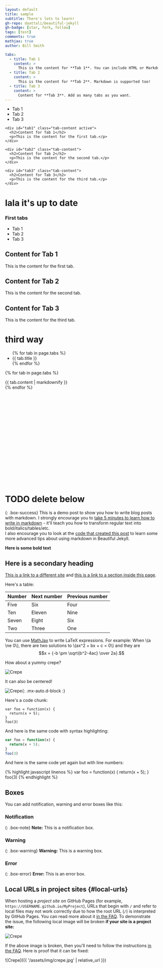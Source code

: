 ```yaml
---
layout: default
title: sample 
subtitle: There's lots to learn!
gh-repo: daattali/beautiful-jekyll
gh-badge: [star, fork, follow]
tags: [test]
comments: true
mathjax: true
author: Bill Smith

tabs:
  - title: Tab 1
    content: >
      This is the content for **Tab 1**. You can include HTML or Markdown here.
  - title: Tab 2
    content: >
      This is the content for **Tab 2**. Markdown is supported too!
  - title: Tab 3
    content: >
      Content for **Tab 3**. Add as many tabs as you want.
---
```




<div class="tab-container">
    <ul class="tabs">
      <li class="tab active" onclick="openTab(event, 'tab1')">Tab 1</li>
      <li class="tab" onclick="openTab(event, 'tab2')">Tab 2</li>
      <li class="tab" onclick="openTab(event, 'tab3')">Tab 3</li>
    </ul>

    <div id="tab1" class="tab-content active">
      <h2>Content for Tab 1</h2>
      <p>This is the content for the first tab.</p>
    </div>

    <div id="tab2" class="tab-content">
      <h2>Content for Tab 2</h2>
      <p>This is the content for the second tab.</p>
    </div>

    <div id="tab3" class="tab-content">
      <h2>Content for Tab 3</h2>
      <p>This is the content for the third tab.</p>
    </div>
  </div>

<script src="assets/js/beautifuljekyll.js"></script> <!-- Link to your JS file -->



# lala it's up to date 

### First tabs

<div class="tab-container">
  <ul class="tabs">
    <li class="tab active" onclick="openTab(event, 'tab1')">Tab 1</li>
    <li class="tab" onclick="openTab(event, 'tab2')">Tab 2</li>
    <li class="tab" onclick="openTab(event, 'tab3')">Tab 3</li>
  </ul>

  <div id="tab1" class="tab-content active">
    <h2>Content for Tab 1</h2>
    <p>This is the content for the first tab.</p>
  </div>

  <div id="tab2" class="tab-content">
    <h2>Content for Tab 2</h2>
    <p>This is the content for the second tab.</p>
  </div>

  <div id="tab3" class="tab-content">
    <h2>Content for Tab 3</h2>
    <p>This is the content for the third tab.</p>
  </div>
</div>

<script src="{{ 'assets/js/beautifuljekyll.js' | relative_url }}"></script>
<link rel="stylesheet" href="{{ 'assets/css/custom-styles.css' | relative_url }}">



# third way

<div class="tab-container">
  <!-- Generate Tab Headers -->
  <ul class="tabs">
    {% for tab in page.tabs %}
      <li class="tab {% if forloop.first %}active{% endif %}" onclick="openTab(event, 'tab{{ forloop.index }}')">
        {{ tab.title }}
      </li>
    {% endfor %}
  </ul>

  <!-- Generate Tab Contents -->
  {% for tab in page.tabs %}
    <div id="tab{{ forloop.index }}" class="tab-content {% if forloop.first %}active{% endif %}">
      {{ tab.content | markdownify }}
    </div>
  {% endfor %}
</div>

<script src="{{ 'assets/js/scripts.js' | relative_url }}"></script>
<link rel="stylesheet" href="{{ 'assets/css/custom-styles.css' | relative_url }}">


<br><br><br><br><br><br><br><br><br><br><br><br><br><br><br><br><br>

# TODO delete below  
{: .box-success}
This is a demo post to show you how to write blog posts with markdown.  I strongly encourage you to [take 5 minutes to learn how to write in markdown](https://markdowntutorial.com/) - it'll teach you how to transform regular text into bold/italics/tables/etc.<br/>I also encourage you to look at the [code that created this post](https://raw.githubusercontent.com/daattali/beautiful-jekyll/master/_posts/2020-02-28-sample-markdown.md) to learn some more advanced tips about using markdown in Beautiful Jekyll.

**Here is some bold text**

## Here is a secondary heading

[This is a link to a different site](https://deanattali.com/) and [this is a link to a section inside this page](#local-urls).

Here's a table:

| Number | Next number | Previous number |
| :------ |:--- | :--- |
| Five | Six | Four |
| Ten | Eleven | Nine |
| Seven | Eight | Six |
| Two | Three | One |

You can use [MathJax](https://www.mathjax.org/) to write LaTeX expressions. For example:
When \\(a \ne 0\\), there are two solutions to \\(ax^2 + bx + c = 0\\) and they are $$x = {-b \pm \sqrt{b^2-4ac} \over 2a}.$$

How about a yummy crepe?

![Crepe](https://beautifuljekyll.com/assets/img/crepe.jpg)

It can also be centered!

![Crepe](https://beautifuljekyll.com/assets/img/crepe.jpg){: .mx-auto.d-block :}

Here's a code chunk:

~~~
var foo = function(x) {
  return(x + 5);
}
foo(3)
~~~

And here is the same code with syntax highlighting:

```javascript
var foo = function(x) {
  return(x + 5);
}
foo(3)
```

And here is the same code yet again but with line numbers:

{% highlight javascript linenos %}
var foo = function(x) {
  return(x + 5);
}
foo(3)
{% endhighlight %}

## Boxes
You can add notification, warning and error boxes like this:

### Notification

{: .box-note}
**Note:** This is a notification box.

### Warning

{: .box-warning}
**Warning:** This is a warning box.

### Error

{: .box-error}
**Error:** This is an error box.

## Local URLs in project sites {#local-urls}

When hosting a *project site* on GitHub Pages (for example, `https://USERNAME.github.io/MyProject`), URLs that begin with `/` and refer to local files may not work correctly due to how the root URL (`/`) is interpreted by GitHub Pages. You can read more about it [in the FAQ](https://beautifuljekyll.com/faq/#links-in-project-page). To demonstrate the issue, the following local image will be broken **if your site is a project site:**

![Crepe](/assets/img/crepe.jpg)

If the above image is broken, then you'll need to follow the instructions [in the FAQ](https://beautifuljekyll.com/faq/#links-in-project-page). Here is proof that it can be fixed:

![Crepe]({{ '/assets/img/crepe.jpg' | relative_url }})